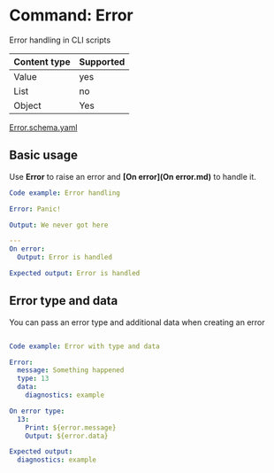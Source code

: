# Command: Error

Error handling in CLI scripts

| Content type | Supported |
|--------------|-----------|
| Value        | yes       |
| List         | no        |
| Object       | Yes       |

[Error.schema.yaml](schema/Error.schema.yaml)

## Basic usage

Use **Error** to raise an error and **[On error](On error.md)** to handle it.

```yaml instacli
Code example: Error handling

Error: Panic!

Output: We never got here

---
On error:
  Output: Error is handled

Expected output: Error is handled
```

## Error type and data

You can pass an error type and additional data when creating an error

```yaml instacli

Code example: Error with type and data

Error:
  message: Something happened
  type: 13
  data:
    diagnostics: example

On error type:
  13:
    Print: ${error.message}
    Output: ${error.data}

Expected output:
  diagnostics: example
```

```